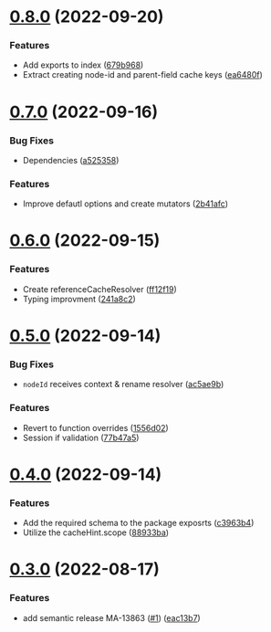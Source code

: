 # [0.8.0](https://github.com/Otard95/apollo-cache-field-resolver/compare/v0.7.0...v0.8.0) (2022-09-20)


### Features

* Add exports to index ([679b968](https://github.com/Otard95/apollo-cache-field-resolver/commit/679b96883596a0b222e7b36fea95e9e51c28e8b7))
* Extract creating node-id and parent-field cache keys ([ea6480f](https://github.com/Otard95/apollo-cache-field-resolver/commit/ea6480fe79ae9ccbbf91a7a15b02cb6be17a3aa5))

# [0.7.0](https://github.com/Otard95/apollo-cache-field-resolver/compare/v0.6.0...v0.7.0) (2022-09-16)


### Bug Fixes

* Dependencies ([a525358](https://github.com/Otard95/apollo-cache-field-resolver/commit/a5253588c14260fe146ec62f6c69d68d8f107922))


### Features

* Improve defautl options and create mutators ([2b41afc](https://github.com/Otard95/apollo-cache-field-resolver/commit/2b41afcf550d07c01d5b31056331d1dc545fa2e2))

# [0.6.0](https://github.com/Otard95/apollo-cache-field-resolver/compare/v0.5.0...v0.6.0) (2022-09-15)


### Features

* Create referenceCacheResolver ([ff12f19](https://github.com/Otard95/apollo-cache-field-resolver/commit/ff12f19a95d76d217a6e139b65893a5c4266cc97))
* Typing improvment ([241a8c2](https://github.com/Otard95/apollo-cache-field-resolver/commit/241a8c25fffbc8c78ed5012623d40ea4e3991b0e))

# [0.5.0](https://github.com/Otard95/apollo-cache-field-resolver/compare/v0.4.0...v0.5.0) (2022-09-14)


### Bug Fixes

* `nodeId` receives context & rename resolver ([ac5ae9b](https://github.com/Otard95/apollo-cache-field-resolver/commit/ac5ae9b11a156d5d3ae5bd2f811d938081b49345))


### Features

* Revert to function overrides ([1556d02](https://github.com/Otard95/apollo-cache-field-resolver/commit/1556d029477c9a03475540d45d97b7878f664499))
* Session if validation ([77b47a5](https://github.com/Otard95/apollo-cache-field-resolver/commit/77b47a54d81939783596cb9886f9a56b809d31e2))

# [0.4.0](https://github.com/Otard95/apollo-cache-field-resolver/compare/v0.3.0...v0.4.0) (2022-09-14)


### Features

* Add the required schema to the package exposrts ([c3963b4](https://github.com/Otard95/apollo-cache-field-resolver/commit/c3963b4a5e36209411538ce80e61afc4033bbbe8))
* Utilize the cacheHint.scope ([88933ba](https://github.com/Otard95/apollo-cache-field-resolver/commit/88933ba47ec45d8e45b83c6d1f37e89ae862fdec))

# [0.3.0](https://github.com/Otard95/apollo-cache-field-resolver/compare/v0.2.4...v0.3.0) (2022-08-17)


### Features

* add semantic release MA-13863 ([#1](https://github.com/Otard95/apollo-cache-field-resolver/issues/1)) ([eac13b7](https://github.com/Otard95/apollo-cache-field-resolver/commit/eac13b77399af9e6c96466c582e2b722fe20364e))
